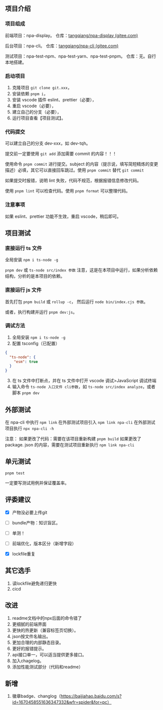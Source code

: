 ## 项目介绍

### 项目组成

前端项目：npa-display。
仓库：[tangqiang/npa-display (gitee.com)](https://gitee.com/tangqiangitee/npa-display)

后台项目：npa-cli。
仓库：[tangqiang/npa-cli (gitee.com)](https://gitee.com/tangqiangitee/npa-cli)

测试项目：npa-test-npm、npa-test-yarn、npa-test-pnpm。
仓库：无。自行本地搭建。



### 启动项目

1. 克隆项目 `git clone git.xxx`，
2. 安装依赖 `pnpm i`，
3. 安装 vscode 插件 eslint、prettier（必要），
4. 重启 vscode（必要），
5. 建立自己的分支（必要），
6. 运行项目查看【项目测试】。



### 代码提交

可以建立自己的分支 dev-xxx，如 dev-tqh。

提交前一定要使用 `git add` 添加需要 commit 的内容！！！

使用命令 `pnpm commit` 进行提交。subject 的内容（提示说，填写简短精炼的变更描述）必填，其它可以直接回车跳过。使用 `pnpm commit` 替代 `git commit`

如果提交时报错，说明 lint 失败，代码不规范，根据报错信息修改代码。

使用 `pnpm lint` 可以检查代码。使用 `pnpm format` 可以整理代码。



### 注意事项

如果 eslint、prettier 功能不生效，重启 vscode，稍后即可。



## 项目测试

### 直接运行 ts 文件

全局安装 `npm i ts-node -g`

`pnpm dev` 或 `ts-node src/index 参数`
注意，这是在本项目中运行，如果分析依赖结构，分析的是本项目的依赖。



### 直接运行 js 文件

首先打包 `pnpm build` 或 `rollup -c`，
然后运行 `node bin/index.cjs 参数`。

或者，执行构建并运行 `pnpm dev:js`。



### 调试方法

1. 全局安装 `npm i ts-node -g`
2. 配置 tsconfig（已配置）

```json
{
  "ts-node": {
    "esm": true
  }
}
```

3. 在 ts 文件中打断点，并在 ts 文件中打开 vscode 调试>JavaScript 调试终端
4. 输入命令 `ts-node 入口文件 cli参数`，如 `ts-node src/index analyze`，或者脚本 `pnpm dev`



## 外部测试

在 npa-cli 中执行 `npm link`
在外部测试项目引入 `npm link npa-cli`
在外部测试项目执行 `npx npa-cli -h`

注意：
如果更改了代码：需要在该项目重新构建 `pnpm build`
如果更改了 package. json 的内容，需要在测试项目重新执行 `npm link npa-cli`



## 单元测试

`pnpm test`

一定要写测试用例并保证覆盖率。




## 评委建议
- [x] 产物没必要上传git

- [ ] bundle产物：知识盲区。

- [ ] 单测！
- [ ] 前端优化，版本区分（新增字段）
- [x] lockfile重复

## 其它选手
1. 读lockfile避免递归更快
2. cicd

## 改进
1. readme文档中的npx后面的命令错了
2. 更细腻的前端界面
3. 更快的热更新（兼容标签页切换）。
4. json按文件名输出。
5. 更加合理的内部静态目录。
6. 更好的报错提示。
7. api接口单一，可以适当提供更多接口。
8. 加入chagelog。
9. 添加性能测试部分（代码和readme）

## 新增
1. 徽章badge、changlog（https://baijiahao.baidu.com/s?id=1670458551636347332&wfr=spider&for=pc）